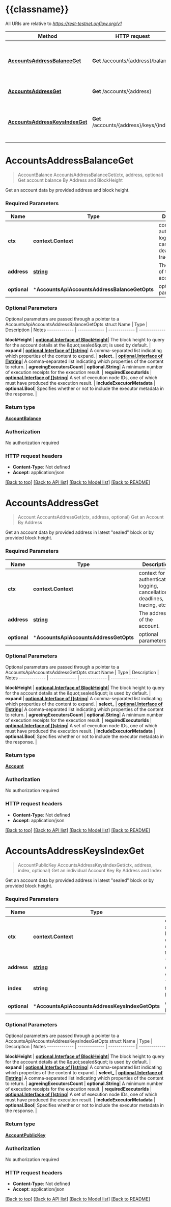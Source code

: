 # {{classname}}

All URIs are relative to *https://rest-testnet.onflow.org/v1*

Method | HTTP request | Description
------------- | ------------- | -------------
[**AccountsAddressBalanceGet**](AccountsApi.md#AccountsAddressBalanceGet) | **Get** /accounts/{address}/balance | Get account balance By Address and BlockHeight
[**AccountsAddressGet**](AccountsApi.md#AccountsAddressGet) | **Get** /accounts/{address} | Get an Account By Address
[**AccountsAddressKeysIndexGet**](AccountsApi.md#AccountsAddressKeysIndexGet) | **Get** /accounts/{address}/keys/{index} | Get an individual Account Key By Address and Index

# **AccountsAddressBalanceGet**
> AccountBalance AccountsAddressBalanceGet(ctx, address, optional)
Get account balance By Address and BlockHeight

Get an account data by provided address and block height.

### Required Parameters

Name | Type | Description  | Notes
------------- | ------------- | ------------- | -------------
 **ctx** | **context.Context** | context for authentication, logging, cancellation, deadlines, tracing, etc.
  **address** | [**string**](.md)| The address of the account. | 
 **optional** | ***AccountsApiAccountsAddressBalanceGetOpts** | optional parameters | nil if no parameters

### Optional Parameters
Optional parameters are passed through a pointer to a AccountsApiAccountsAddressBalanceGetOpts struct
Name | Type | Description  | Notes
------------- | ------------- | ------------- | -------------

 **blockHeight** | [**optional.Interface of BlockHeight**](.md)| The block height to query for the account details at the \&quot;sealed\&quot; is used by default. | 
 **expand** | [**optional.Interface of []string**](string.md)| A comma-separated list indicating which properties of the content to expand. | 
 **select_** | [**optional.Interface of []string**](string.md)| A comma-separated list indicating which properties of the content to return. | 
 **agreeingExecutorsCount** | **optional.String**| A minimum number of execution receipts for the execution result. | 
 **requiredExecutorIds** | [**optional.Interface of []string**](string.md)| A set of execution node IDs, one of which must have produced the execution result. | 
 **includeExecutorMetadata** | **optional.Bool**| Specifies whether or not to include the executor metadata in the response. | 

### Return type

[**AccountBalance**](AccountBalance.md)

### Authorization

No authorization required

### HTTP request headers

 - **Content-Type**: Not defined
 - **Accept**: application/json

[[Back to top]](#) [[Back to API list]](../README.md#documentation-for-api-endpoints) [[Back to Model list]](../README.md#documentation-for-models) [[Back to README]](../README.md)

# **AccountsAddressGet**
> Account AccountsAddressGet(ctx, address, optional)
Get an Account By Address

Get an account data by provided address in latest \"sealed\" block or by provided block height.

### Required Parameters

Name | Type | Description  | Notes
------------- | ------------- | ------------- | -------------
 **ctx** | **context.Context** | context for authentication, logging, cancellation, deadlines, tracing, etc.
  **address** | [**string**](.md)| The address of the account. | 
 **optional** | ***AccountsApiAccountsAddressGetOpts** | optional parameters | nil if no parameters

### Optional Parameters
Optional parameters are passed through a pointer to a AccountsApiAccountsAddressGetOpts struct
Name | Type | Description  | Notes
------------- | ------------- | ------------- | -------------

 **blockHeight** | [**optional.Interface of BlockHeight**](.md)| The block height to query for the account details at the \&quot;sealed\&quot; is used by default. | 
 **expand** | [**optional.Interface of []string**](string.md)| A comma-separated list indicating which properties of the content to expand. | 
 **select_** | [**optional.Interface of []string**](string.md)| A comma-separated list indicating which properties of the content to return. | 
 **agreeingExecutorsCount** | **optional.String**| A minimum number of execution receipts for the execution result. | 
 **requiredExecutorIds** | [**optional.Interface of []string**](string.md)| A set of execution node IDs, one of which must have produced the execution result. | 
 **includeExecutorMetadata** | **optional.Bool**| Specifies whether or not to include the executor metadata in the response. | 

### Return type

[**Account**](Account.md)

### Authorization

No authorization required

### HTTP request headers

 - **Content-Type**: Not defined
 - **Accept**: application/json

[[Back to top]](#) [[Back to API list]](../README.md#documentation-for-api-endpoints) [[Back to Model list]](../README.md#documentation-for-models) [[Back to README]](../README.md)

# **AccountsAddressKeysIndexGet**
> AccountPublicKey AccountsAddressKeysIndexGet(ctx, address, index, optional)
Get an individual Account Key By Address and Index

Get an account data by provided address in latest \"sealed\" block or by provided block height.

### Required Parameters

Name | Type | Description  | Notes
------------- | ------------- | ------------- | -------------
 **ctx** | **context.Context** | context for authentication, logging, cancellation, deadlines, tracing, etc.
  **address** | [**string**](.md)| The address of the account. | 
  **index** | **string**| The index of the account key. | 
 **optional** | ***AccountsApiAccountsAddressKeysIndexGetOpts** | optional parameters | nil if no parameters

### Optional Parameters
Optional parameters are passed through a pointer to a AccountsApiAccountsAddressKeysIndexGetOpts struct
Name | Type | Description  | Notes
------------- | ------------- | ------------- | -------------


 **blockHeight** | [**optional.Interface of BlockHeight**](.md)| The block height to query for the account details at the \&quot;sealed\&quot; is used by default. | 
 **expand** | [**optional.Interface of []string**](string.md)| A comma-separated list indicating which properties of the content to expand. | 
 **select_** | [**optional.Interface of []string**](string.md)| A comma-separated list indicating which properties of the content to return. | 
 **agreeingExecutorsCount** | **optional.String**| A minimum number of execution receipts for the execution result. | 
 **requiredExecutorIds** | [**optional.Interface of []string**](string.md)| A set of execution node IDs, one of which must have produced the execution result. | 
 **includeExecutorMetadata** | **optional.Bool**| Specifies whether or not to include the executor metadata in the response. | 

### Return type

[**AccountPublicKey**](AccountPublicKey.md)

### Authorization

No authorization required

### HTTP request headers

 - **Content-Type**: Not defined
 - **Accept**: application/json

[[Back to top]](#) [[Back to API list]](../README.md#documentation-for-api-endpoints) [[Back to Model list]](../README.md#documentation-for-models) [[Back to README]](../README.md)

